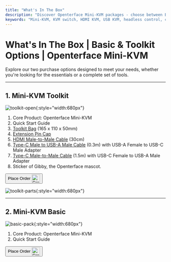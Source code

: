 ```yaml
---
title: "What's In The Box"
description: "Discover Openterface Mini-KVM packages - choose between Basic and Toolkit options. Complete KVM solution with HDMI, USB-C connectivity, and accessories for seamless device management."
keywords: "Mini-KVM, KVM switch, HDMI KVM, USB KVM, headless control, computer peripherals, KVM toolkit, KVM accessories, remote work setup, multi-device control"
---
```


# **What's In The Box** | Basic & Toolkit Options | Openterface Mini-KVM

Explore our two purchase options designed to meet your needs, whether you're looking for the essentials or a complete set of tools.

---

## 1. Mini-KVM **Toolkit**

![toolkit-open](https://assets.openterface.com/images/product/toolkit-open.webp){:style="width:680px"}

1. Core Product: Openterface Mini-KVM
2. Quick Start Guide
3. [Toolkit Bag](/product/accessories/#openterface-toolkit-bag) (165 x 110 x 50mm)
4. [Extension Pin Cap](../extension-pins)
5. [HDMI Male-to-Male Cable](/product/accessories/#hdmi-male-to-male-cable) (30cm)
6. [Type-C Male to USB-A Male Cable](/product/accessories/#type-c-to-usb-a-cable-with-adapter) (0.3m) with USB-A Female to USB-C Male Adapter
7. [Type-C Male-to-Male Cable](/product/accessories/#upgraded-nylon-usb-c-cable-240w-fast-charging-10gbps-data-transfer) (1.5m) with USB-C Female to USB-A Male Adapter
8. Sticker of Gibby, the Openterface mascot.

<button class="md-button" onclick="window.location.href='https://www.crowdsupply.com/techxartisan/openterface-mini-kvm#products'"> Place Order <img src="https://assets.openterface.com/images/trademark/crowd-supply.svg" alt="Crowd Supply" style="vertical-align: middle; height: 26px;"></button>

![toolkit-parts](https://assets.openterface.com/images/product/toolkit-parts.webp){:style="width:680px"}

---

## 2. Mini-KVM **Basic**

![basic-pack](https://assets.openterface.com/images/product/basic-with-maunal.webp){:style="width:680px"}

1. Core Product: Openterface Mini-KVM
2. Quick Start Guide

<button class="md-button" onclick="window.location.href='https://www.crowdsupply.com/techxartisan/openterface-mini-kvm#products'"> Place Order <img src="https://assets.openterface.com/images/trademark/crowd-supply.svg" alt="Crowd Supply" style="vertical-align: middle; height: 26px;"></button>
